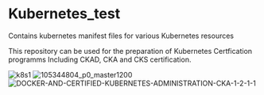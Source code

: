# Kubernetes_test
Contains kubernetes manifest files for various Kubernetes resources

This repository can be used for the preparation of Kubernetes Certfication programms Including 
CKAD, CKA and CKS certification.


![k8s1](https://user-images.githubusercontent.com/92639898/230715499-92732678-99e8-407a-82bd-7b633eec106b.png)
![105344804_p0_master1200](https://user-images.githubusercontent.com/92639898/230715166-90a870a3-2b39-45e2-a38d-b56c7043f31b.jpg)
![DOCKER-AND-CERTIFIED-KUBERNETES-ADMINISTRATION-CKA-1-2-1-1](https://user-images.githubusercontent.com/92639898/230716139-82090311-3eaf-4527-8ad2-f9e1d5978b19.jpg)


